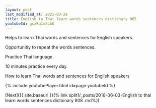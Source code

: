 ```yaml
---
layout: post
last_modified_at: 2021-03-29
title: English to Thai learn words sentences dictionary 905 
youtubeId: gczRu1m5LbU
---
```

 
 
Helps to learn Thai words and sentences for English speakers.

Opportunitiy to repeat the words sentences. 

Practice Thai language. 
 
10 minutes practice every day. 
 
How to learn Thai words and sentences for English speakers 
 
{% include youtubePlayer.html id=page.youtubeId %}
 
 
[Next]({{ site.baseurl }}{% link  split1/_posts/2016-06-03-English to thai learn words sentences dictionary 908 .md%})
 
